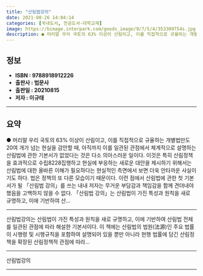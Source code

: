 ```yaml
---
title: "산림법강의"
date: 2021-08-26 14:04:14
categories: [국내도서, 전공도서-대학교재]
image: https://bimage.interpark.com/goods_image/9/7/5/4/353309754s.jpg
description: ● 머리말 우리 국토의 63% 이상이 산림이고, 이를 직접적으로 규율하는 개별법만도 20여 개가 넘는 현실을 감안할 때, 아직까지 이를 일관된 관점에서 체계적으로 설명하는 산림법에 관한 기본서가 없었다는 것은 다소 의아스러운 일이다. 이것은 특히 산림정책을 효과적으로 수립8228집행
---
```


## **정보**

- **ISBN : 9788918912226**
- **출판사 : 법문사**
- **출판일 : 20210815**
- **저자 : 이규태**

------



## **요약**

●  머리말  우리 국토의 63% 이상이 산림이고, 이를 직접적으로 규율하는 개별법만도 20여 개가 넘는 현실을 감안할 때, 아직까지 이를 일관된 관점에서 체계적으로 설명하는 산림법에 관한 기본서가 없었다는 것은 다소 의아스러운 일이다. 이것은 특히 산림정책을 효과적으로 수립8228집행하고 현실에 부응하는 새로운 대안을 제시하기 위해서는 산림법에 대한 올바른 이해가 필요하다는 현실적인 측면에서 보면 더욱 안타까운 사실이기도 하다. 법은 정책의 또 다른 모습이기 때문이다. 이런 점에서 산림법에 관한 첫 기본서가 될 「산림법 강의」를 쓰는 내내 저자는 무거운 부담감과 책임감을 함께 견뎌내야 했음을 고백하지 않을 수 없다.   「산림법 강의」는 산림법이 가진 특성과 원칙을 새로 규명하고, 이에 기반하여 산...

------

산림법강의는 산림법이 가진 특성과 원칙을 새로 규명하고, 이에 기반하여 산림법 전체를 일관된 관점에 따라 해설한 기본서이다. 이 책에는 산림법의 법원(法源)인 주요 법률이 시행령 및 시행규칙을 포함하여 설명되어 있을 뿐만 아니라 현행 법률에 담긴 산림정책을 확장된 산림정책적 관점에 따라... 

------


산림법강의 

------


